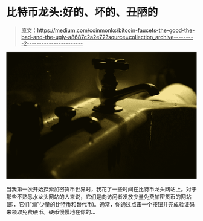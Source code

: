# 比特币龙头:好的、坏的、丑陋的

> 原文：<https://medium.com/coinmonks/bitcoin-faucets-the-good-the-bad-and-the-ugly-a8687c2a2e72?source=collection_archive---------2----------------------->

![](img/46d035005dfaeae4b137596e33959574.png)

当我第一次开始探索加密货币世界时，我花了一些时间在比特币龙头网站上。对于那些不熟悉水龙头网站的人来说，它们是向访问者发放少量免费加密货币的网站(即，它们“滴”少量的[比特币](https://blog.coincodecap.com/a-candid-explanation-of-bitcoin/)和替代币)。通常，你通过点击一个按钮并完成验证码来领取免费硬币。硬币慢慢地在你的…